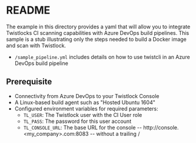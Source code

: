 # README
The example in this directory provides a yaml that will allow you to integrate Twistlocks CI scanning capabilities with Azure DevOps build pipelines.  This sample is a stub illustrating only the steps needed to build a Docker image and scan with Twistlock.
* ```/sample_pipeline.yml``` includes details on how to use twistcli in an Azure DevOps build pipeline


## Prerequisite 
* Connectivity from Azure DevOps to your Twistlock Console
* A Linux-based build agent such as "Hosted Ubuntu 1604"
* Configured environment variables for required parameters:
  * ```TL_USER```:  The Twistlock user with the CI User role
  * ```TL_PASS```:  The password for this user account
  * ```TL_CONSOLE_URL```:  The base URL for the console -- http://console.<my_company>.com:8083 -- without a trailing /
